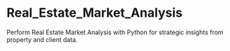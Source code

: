# Real_Estate_Market_Analysis
Perform Real Estate Market Analysis with Python for strategic insights from property and client data.

